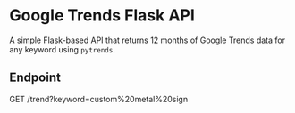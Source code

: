 # Google Trends Flask API

A simple Flask-based API that returns 12 months of Google Trends data
for any keyword using `pytrends`.

## Endpoint

GET /trend?keyword=custom%20metal%20sign
